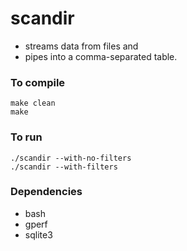 # scandir

* streams data from files and 
* pipes into a comma-separated table.

### To compile

    make clean
    make

### To run

    ./scandir --with-no-filters
    ./scandir --with-filters

### Dependencies

* bash
* gperf
* sqlite3
